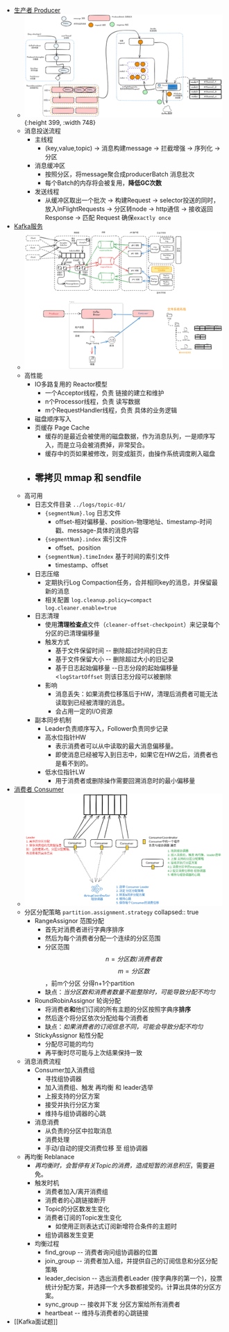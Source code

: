 - [生产者 Producer](https://excalidraw.com/#json=qKm_c7SjBe1IUen_HxVsg,CMYjMm-Jb2hYFVe2xOTqsw)
	- ![image.png](../assets/image_1723625663546_0.png){:height 399, :width 748}
	- 消息投送流程
		- 主线程
			- (key,value,topic) -> 消息构建message -> 拦截增强 -> 序列化 -> 分区
		- 消息缓冲区
			- 按照分区，将message聚合成producerBatch 消息批次
			- 每个Batch的内存将会被复用，**降低GC次数**
		- 发送线程
			- 从缓冲区取出一个批次 -> 构建Request -> selector投送的同时，放入InFlightRequests -> 分区转node -> http通信 -> 接收返回Response -> 匹配 Request 确保`exactly once`
- [Kafka服务](https://excalidraw.com/#json=W5R3qeFekvB5Tw7RQ-aVB,I4QOulGO04B11ngy9U3hTg)
	- ![image.png](../assets/image_1724316938399_0.png)
	- 高性能
		- IO多路复用的 Reactor模型
			- 一个Acceptor线程，负责 链接的建立和维护
			- n个Processor线程，负责 读写数据
			- m个RequestHandler线程，负责 具体的业务逻辑
		- 磁盘顺序写入
		- 页缓存 Page Cache
			- 缓存的是最近会被使用的磁盘数据，作为消息队列，一是顺序写入，而是立马会被消费掉，非常契合。
			- 缓存中的页如果被修改，则变成脏页，由操作系统调度刷入磁盘
		- 零拷贝 mmap 和 sendfile
			-
	- 高可用
		- 日志文件目录 `../logs/topic-01/`
			- `{segmentNum}.log` 日志文件
				- offset-相对偏移量、position-物理地址、timestamp-时间戳、message-具体的消息内容
			- `{segmentNum}.index` 索引文件
				- offset、position
			- `{segmentNum}.timeIndex` 基于时间的索引文件
				- timestamp、offset
		- 日志压缩
			- 定期执行Log Compaction任务，合并相同key的消息，并保留最新的消息
			- 相关配置 `log.cleanup.policy=compact` `log.cleaner.enable=true`
		- 日志清理
			- 使用**清理检查点**文件（`cleaner-offset-checkpoint`）来记录每个分区的已清理偏移量
			- 触发方式
				- 基于文件保留时间 -- 删除超过时间的日志
				- 基于文件保留大小 -- 删除超过大小的旧记录
				- 基于日志起始偏移量 --日志分段的起始偏移量 <`logStartOffset` 则该日志分段可以被删除
			- 影响
				- 消息丢失：如果消费位移落后于HW，清理后消费者可能无法读取到已经被清理的消息。
				- 会占用一定的I/O资源
		- 副本同步机制
			- Leader负责顺序写入，Follower负责同步记录
			- 高水位指针HW
				- 表示消费者可以从中读取的最大消息偏移量。
				- 即使消息已经被写入到日志中，如果它在HW之后，消费者也是看不到的。
			- 低水位指针LW
				- 用于消费者或删除操作需要回溯消息时的最小偏移量
- [消费者 Consumer](https://excalidraw.com/#json=h952lkuaWLN1N52KyWbYW,0boEaiT_ziKYIkCLq3OCKA)
	- ![image.png](../assets/image_1724309208320_0.png)
	- 分区分配策略 `partition.assignment.strategy`
	  collapsed:: true
		- RangeAssignor 范围分配
			- 首先对消费者进行字典序排序
			- 然后为每个消费者分配一个连续的分区范围
			- 分区范围 $$n = 分区数/消费者数 $$ $$m=分区数%消费者数$$，前m个分区 分得n+1个partition
			- 缺点：*当分区数和消费者数量不能整除时，可能导致分配不均匀*
		- RoundRobinAssignor 轮询分配
			- 将消费者**和**他们订阅的所有主题的分区按照字典序**排序**
			- 然后逐个将分区依次分配给每个消费者
			- 缺点：*如果消费者的订阅信息不同，可能会导致分配不均匀*
		- StickyAssignor 粘性分配
			- 分配尽可能的均匀
			- 再平衡时尽可能与上次结果保持一致
	- 消息消费流程
		- Consumer加入消费组
			- 寻找组协调器
			- 加入消费组、触发 再均衡 和 leader选举
			- 上报支持的分区方案
			- 接受并执行分区方案
			- 维持与组协调器的心跳
		- 消息消费
			- 从负责的分区中拉取消息
			- 消费处理
			- 手动/自动的提交消费位移 至 组协调器
	- 再均衡 Reblanace
		- *再均衡时，会暂停有关Topic的消费，造成短暂的消息积压*，需要避免。
		- 触发时机
			- 消费者加入/离开消费组
			- 消费者的心跳链接断开
			- Topic的分区数发生变化
			- 消费者订阅的Topic发生变化
				- 如使用正则表达式订阅新增符合条件的主题时
			- 组协调器发生变更
		- 均衡过程
			- find_group --  消费者询问组协调器的位置
			- join_group -- 消费者加入组，并提供自己的订阅信息和分区分配策略
			- leader_decision -- 选出消费者Leader (按字典序的第一个)，投票统计分配方案，并选择一个大多数都接受的。计算出具体的分区方案。
			- sync_group -- 接收并下发  分区方案给所有消费者
			- heartbeat -- 维持与消费者的心跳链接
- [[Kafka面试题]]